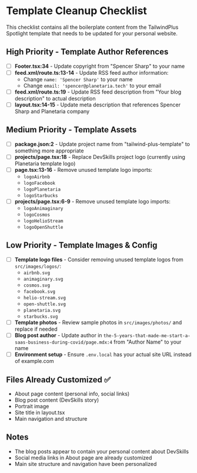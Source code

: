 # Template Cleanup Checklist

This checklist contains all the boilerplate content from the TailwindPlus Spotlight template that needs to be updated for your personal website.

## High Priority - Template Author References

- [ ] **Footer.tsx:34** - Update copyright from "Spencer Sharp" to your name
- [ ] **feed.xml/route.ts:13-14** - Update RSS feed author information:
  - Change `name: 'Spencer Sharp'` to your name
  - Change `email: 'spencer@planetaria.tech'` to your email
- [ ] **feed.xml/route.ts:19** - Update RSS feed description from "Your blog description" to actual description
- [ ] **layout.tsx:14-15** - Update meta description that references Spencer Sharp and Planetaria company

## Medium Priority - Template Assets

- [ ] **package.json:2** - Update project name from "tailwind-plus-template" to something more appropriate
- [ ] **projects/page.tsx:18** - Replace DevSkills project logo (currently using Planetaria template logo)
- [ ] **page.tsx:13-16** - Remove unused template logo imports:
  - `logoAirbnb`
  - `logoFacebook` 
  - `logoPlanetaria`
  - `logoStarbucks`
- [ ] **projects/page.tsx:6-9** - Remove unused template logo imports:
  - `logoAnimaginary`
  - `logoCosmos`
  - `logoHelioStream`
  - `logoOpenShuttle`

## Low Priority - Template Images & Config

- [ ] **Template logo files** - Consider removing unused template logos from `src/images/logos/`:
  - `airbnb.svg`
  - `animaginary.svg`
  - `cosmos.svg`
  - `facebook.svg`
  - `helio-stream.svg`
  - `open-shuttle.svg`
  - `planetaria.svg`
  - `starbucks.svg`
- [ ] **Template photos** - Review sample photos in `src/images/photos/` and replace if needed
- [ ] **Blog post author** - Update author in `the-5-years-that-made-me-start-a-saas-business-during-covid/page.mdx:4` from "Author Name" to your name
- [ ] **Environment setup** - Ensure `.env.local` has your actual site URL instead of example.com

## Files Already Customized ✅

- About page content (personal info, social links)
- Blog post content (DevSkills story)
- Portrait image
- Site title in layout.tsx
- Main navigation and structure

## Notes

- The blog posts appear to contain your personal content about DevSkills
- Social media links in About page are already customized
- Main site structure and navigation have been personalized